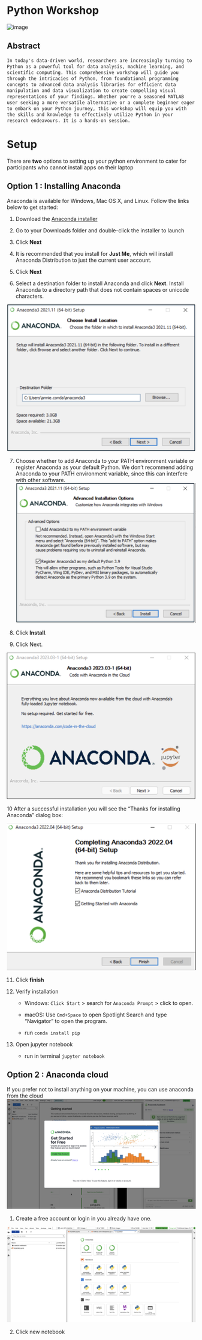 # Python Workshop

![image](https://raspberry-valley.azurewebsites.net/img/Python-01.jpg)


## Abstract 
```
In today's data-driven world, researchers are increasingly turning to Python as a powerful tool for data analysis, machine learning, and scientific computing. This comprehensive workshop will guide you through the intricacies of Python, from foundational programming concepts to advanced data analysis libraries for efficient data manipulation and data visualization to create compelling visual representations of your findings. Whether you're a seasoned MATLAB user seeking a more versatile alternative or a complete beginner eager to embark on your Python journey, this workshop will equip you with the skills and knowledge to effectively utilize Python in your research endeavours. It is a hands-on session.
```

# Setup

There are **two** options to setting up your python environment to cater for participants who cannot install apps on their laptop

## Option 1 : Installing Anaconda

Anaconda is available for Windows, Mac OS X, and Linux. Follow the links below to get started:

1. Download the [Anaconda installer](https://repo.anaconda.com/archive/Anaconda3-2023.09-0-Windows-x86_64.exehttps://www.anaconda.com/download/)

2. Go to your Downloads folder and double-click the installer to launch

3. Click **Next**

4. It is recommended that you install for **Just Me**, which will install Anaconda Distribution to just the current user account. 

5. Click **Next**

6. Select a destination folder to install Anaconda and click **Next**. Install Anaconda to a directory path that does not contain spaces or unicode characters. 

![Alt text](image.png)

7. Choose whether to add Anaconda to your PATH environment variable or register Anaconda as your default Python. We don’t recommend adding Anaconda to your PATH environment variable, since this can interfere with other software.
![Alt text](image-1.png)

8. Click **Install**.

9. Click Next.

![Alt text](image-2.png)

10 After a successful installation you will see the “Thanks for installing Anaconda” dialog box:

![Alt text](image-3.png)

11. Click **finish**

12. Verify installation

    - Windows: `Click Start` > search for `Anaconda Prompt` > click to open.

    - macOS:   Use `Cmd+Space` to open Spotlight Search and type “Navigator” to open the program.
    - run `conda install pip`

13. Open jupyter notebook

    - run in terminal `jupyter notebook`



## Option 2 : Anaconda cloud
If you prefer not to install anything on your machine, you can use anaconda from the cloud
![Alt text](image-4.png)

1. Create a free account or login in you already have one.

![Alt text](image-5.png)

2. Click new notebook
